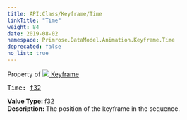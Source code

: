 ```yaml
---
title: API:Class/Keyframe/Time
linkTitle: "Time"
weight: 84
date: 2019-08-02
namespace: Primrose.DataModel.Animation.Keyframe.Time
deprecated: false
no_list: true
---
```

Property of <a href="/docs/api-reference/Class/Keyframe"><img src="/icons/silk/film.png"/>&nbsp;Keyframe</a>
<pre class="method-declaration">
Time: <a class="type" href="/docs/api-reference/System/Primitives#single">f32</a></pre>
<b>Value Type: </b>
<a class="type" href="/docs/api-reference/System/Primitives#single">f32</a>
<br/>
<b>Description: </b>
The position of the keyframe in the sequence.

